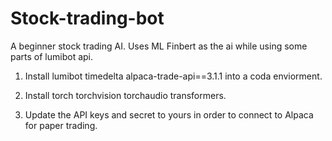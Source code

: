 # Stock-trading-bot
A beginner stock trading AI. Uses ML Finbert as the ai while using some parts of lumibot api. 

1. Install lumibot timedelta alpaca-trade-api==3.1.1 into a coda enviorment.

2. Install torch torchvision torchaudio transformers.

3. Update the API keys and secret to yours in order to connect to Alpaca for paper trading. 
